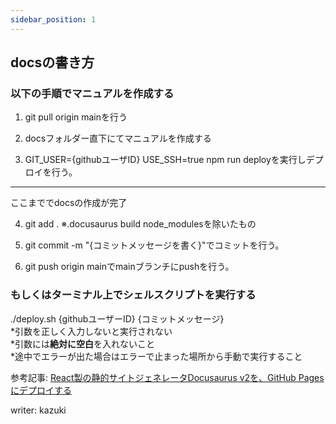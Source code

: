 ```yaml
---
sidebar_position: 1
---
```


## docsの書き方

### 以下の手順でマニュアルを作成する

1. git pull origin mainを行う

2. docsフォルダー直下にてマニュアルを作成する

3. GIT_USER={githubユーザID} USE_SSH=true npm run deployを実行しデプロイを行う。
------------------------------------------------
ここまででdocsの作成が完了

4. git add .
※.docusaurus build node_modulesを除いたもの

5. git commit -m "{コミットメッセージを書く}"でコミットを行う。

6. git push origin mainでmainブランチにpushを行う。

### もしくはターミナル上でシェルスクリプトを実行する
./deploy.sh {githubユーザーID} {コミットメッセージ}  
*引数を正しく入力しないと実行されない  
*引数には**絶対に空白**を入れないこと  
*途中でエラーが出た場合はエラーで止まった場所から手動で実行すること  


参考記事:
[React製の静的サイトジェネレータDocusaurus v2を、GitHub Pagesにデプロイする](https://qiita.com/y_catch/items/46b7eb7d618d95fbc9c3)

writer: kazuki